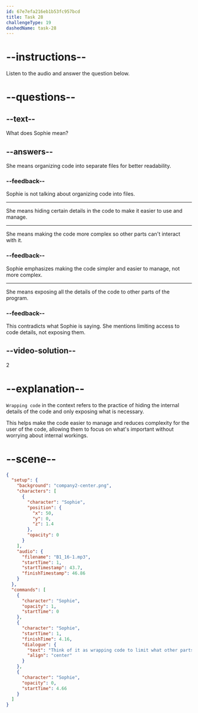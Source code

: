 ```yaml
---
id: 67e7efa216eb1b53fc957bcd
title: Task 28
challengeType: 19
dashedName: task-28
---
```


<!-- (Audio) Sophie: Think of it as wrapping code to limit what other parts can see. -->

# --instructions--

Listen to the audio and answer the question below.

# --questions--

## --text--

What does Sophie mean?

## --answers--

She means organizing code into separate files for better readability.

### --feedback--

Sophie is not talking about organizing code into files.

---

She means hiding certain details in the code to make it easier to use and manage.

---

She means making the code more complex so other parts can't interact with it.

### --feedback--

Sophie emphasizes making the code simpler and easier to manage, not more complex.

---

She means exposing all the details of the code to other parts of the program.

### --feedback--

This contradicts what Sophie is saying. She mentions limiting access to code details, not exposing them.

## --video-solution--

2

# --explanation--

`Wrapping code` in the context refers to the practice of hiding the internal details of the code and only exposing what is necessary.

This helps make the code easier to manage and reduces complexity for the user of the code, allowing them to focus on what's important without worrying about internal workings.

# --scene--

```json
{
  "setup": {
    "background": "company2-center.png",
    "characters": [
      {
        "character": "Sophie",
        "position": {
          "x": 50,
          "y": 0,
          "z": 1.4
        },
        "opacity": 0
      }
    ],
    "audio": {
      "filename": "B1_16-1.mp3",
      "startTime": 1,
      "startTimestamp": 43.7,
      "finishTimestamp": 46.86
    }
  },
  "commands": [
    {
      "character": "Sophie",
      "opacity": 1,
      "startTime": 0
    },
    {
      "character": "Sophie",
      "startTime": 1,
      "finishTime": 4.16,
      "dialogue": {
        "text": "Think of it as wrapping code to limit what other parts can see.",
        "align": "center"
      }
    },
    {
      "character": "Sophie",
      "opacity": 0,
      "startTime": 4.66
    }
  ]
}
```

